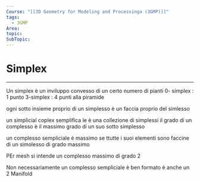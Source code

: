 ```yaml
---
Course: "[[3D Geometry for Modeling and Processinga (3GMP)]]"
tags:
  - 3GMP
Area: 
topic: 
SubTopic:
---
```


# Simplex
---
Un simplex è un inviluppo convesso di un certo numero di pianti 
0- simplex : 1 punto
3-simplex : 4 punti alla piramide   



ogni sotto insieme proprio di un simplesso è un faccia proprio del simlesso


un simplicial coplex semplifica le è una collezione di simplessi
il grado di un complesso è il massimo grado di un suo sotto simplesso

un complesso sempliciale è massimo se ttutte i suoi elementi sono  faccine di un simolesso di grado massimo 



PEr mesh si intende un complesso massimo di grado 2



Non necessariamente un complesso sempliciale è ben formato è anche un 2 Manifold 